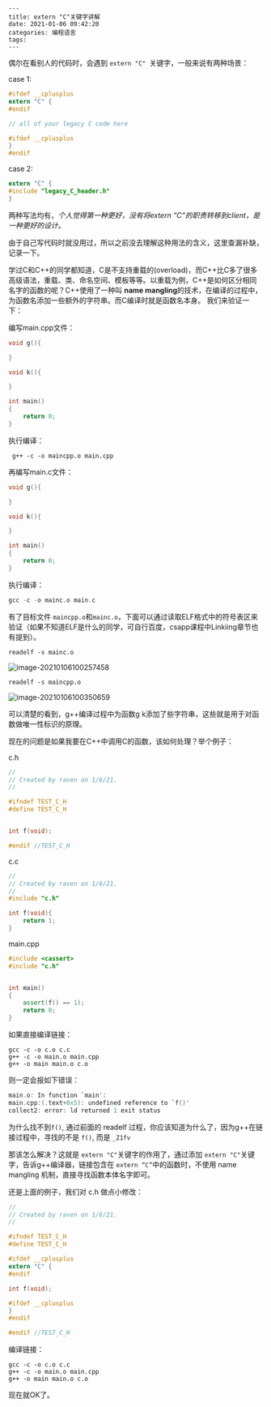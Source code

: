 ```
---
title: extern "C"关键字讲解
date: 2021-01-06 09:42:20
categories: 编程语言
tags:
---
```

偶尔在看别人的代码时，会遇到 `extern "C" `关键字，一般来说有两种场景：

case 1:

```c
#ifdef __cplusplus
extern "C" {
#endif

// all of your legacy C code here

#ifdef __cplusplus
}
#endif
```

case 2:

```c
extern "C" {
#include "legacy_C_header.h"
}
```

两种写法均有，*个人觉得第一种更好，没有将extern “C”的职责转移到client，是一种更好的设计。*

由于自己写代码时就没用过，所以之前没去理解这种用法的含义，这里查漏补缺，记录一下。

<!--more-->

学过C和C++的同学都知道，C是不支持重载的(overload)，而C++比C多了很多高级语法，重载、类、命名空间、模板等等。以重载为例，C++是如何区分相同名字的函数的呢？C++使用了一种叫 **name mangling**的技术，在编译的过程中，为函数名添加一些额外的字符串。而C编译时就是函数名本身。 我们来验证一下：

编写main.cpp文件：

```c++
void g(){

}

void k(){

}

int main()
{
    return 0;
}
```

执行编译：

```shell
 g++ -c -o maincpp.o main.cpp
```

再编写main.c文件：

```c
void g(){

}

void k(){

}

int main()
{
    return 0;
}
```

执行编译：

```c
gcc -c -o mainc.o main.c
```

有了目标文件 `maincpp.o`和`mainc.o`，下面可以通过读取ELF格式中的符号表区来验证（如果不知道ELF是什么的同学，可自行百度，csapp课程中Linkiing章节也有提到）。

```shell
readelf -s mainc.o
```

![image-20210106100257458](https://cdn.jsdelivr.net/gh/ravenxrz/PicBed/img/image-20210106100257458.png)

```shell
readelf -s maincpp.o
```

![image-20210106100350659](https://cdn.jsdelivr.net/gh/ravenxrz/PicBed/img/image-20210106100350659.png)

可以清楚的看到，g++编译过程中为函数g k添加了些字符串，这些就是用于对函数做唯一性标识的原理。

现在的问题是如果我要在C++中调用C的函数，该如何处理？举个例子：

c.h

```c
//
// Created by raven on 1/6/21.
//

#ifndef TEST_C_H
#define TEST_C_H


int f(void);

#endif //TEST_C_H

```

c.c

```c
//
// Created by raven on 1/6/21.
//
#include "c.h"

int f(void){
    return 1;
}

```

main.cpp

```c++
#include <cassert>
#include "c.h"


int main()
{
    assert(f() == 1);
    return 0;
}
```

如果直接编译链接：

```shell
gcc -c -o c.o c.c
g++ -c -o main.o main.cpp
g++ -o main main.o c.o
```

则一定会报如下错误：

```c++
main.o: In function `main':
main.cpp:(.text+0x5): undefined reference to `f()'
collect2: error: ld returned 1 exit status
```

为什么找不到`f()`, 通过前面的 readelf 过程，你应该知道为什么了，因为g++在链接过程中，寻找的不是 `f()`, 而是 `_Z1fv`

那该怎么解决？这就是 `extern "C"`关键字的作用了，通过添加 `extern "C"`关键字，告诉g++编译器，链接包含在 `extern “C”`中的函数时，不使用 name mangling 机制，直接寻找函数本体名字即可。

还是上面的例子，我们对 c.h 做点小修改：

```c
//
// Created by raven on 1/6/21.
//

#ifndef TEST_C_H
#define TEST_C_H

#ifdef __cplusplus
extern "C" {
#endif

int f(void);

#ifdef __cplusplus
}
#endif

#endif //TEST_C_H

```

编译链接：

```shell
gcc -c -o c.o c.c
g++ -c -o main.o main.cpp
g++ -o main main.o c.o
```

现在就OK了。

